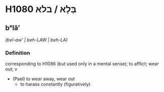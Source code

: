 # H1080 בְּלָא / בלא

## bᵉlâʼ

_(bel-aw' | beh-LAW | beh-LA)_

### Definition

corresponding to H1086 (but used only in a mental sense); to afflict; wear out; v

- (Pael) to wear away, wear out
  - to harass constantly (figuratively)
